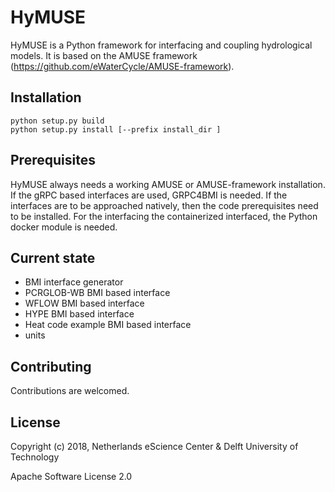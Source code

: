 # HyMUSE

HyMUSE is a Python framework for interfacing and coupling hydrological 
models. It is based on the AMUSE framework 
(https://github.com/eWaterCycle/AMUSE-framework).

## Installation ##

```
python setup.py build
python setup.py install [--prefix install_dir ]
```

## Prerequisites ##

HyMUSE always needs a working AMUSE or AMUSE-framework installation. If the 
gRPC based interfaces are used, GRPC4BMI is needed. If the interfaces are 
to be approached natively, then the code prerequisites need to be 
installed. For the interfacing the containerized interfaced, the Python 
docker module is needed.  

## Current state ##

- BMI interface generator
- PCRGLOB-WB BMI based interface
- WFLOW BMI based interface
- HYPE BMI based interface
- Heat code example BMI based interface
- units

## Contributing ##

Contributions are welcomed.

## License ##

Copyright (c) 2018, Netherlands eScience Center & Delft University of Technology

Apache Software License 2.0
